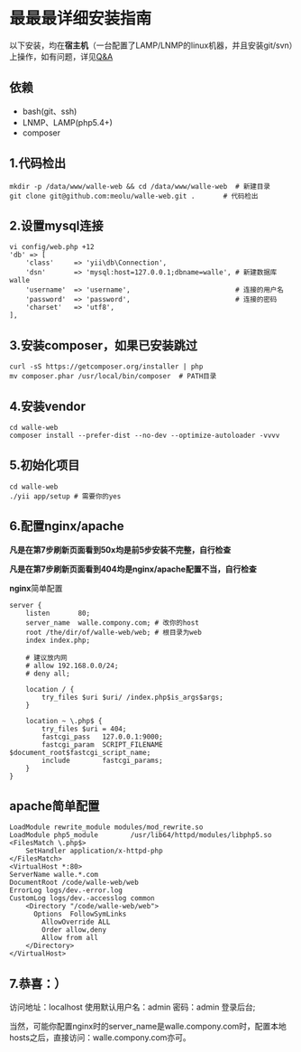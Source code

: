 最最最详细安装指南
===============

以下安装，均在**宿主机**（一台配置了LAMP/LNMP的linux机器，并且安装git/svn）上操作，如有问题，详见[Q&A](https://github.com/meolu/walle-web/blob/master/docs/faq.md)

依赖
---

* bash(git、ssh)
* LNMP、LAMP(php5.4+)
* composer


1.代码检出
----------
```
mkdir -p /data/www/walle-web && cd /data/www/walle-web  # 新建目录
git clone git@github.com:meolu/walle-web.git .       # 代码检出
```



2.设置mysql连接
--------------
```
vi config/web.php +12
'db' => [
    'class'     => 'yii\db\Connection',
    'dsn'       => 'mysql:host=127.0.0.1;dbname=walle', # 新建数据库walle
    'username'  => 'username',                          # 连接的用户名
    'password'  => 'password',                          # 连接的密码
    'charset'   => 'utf8',
],
```

3.安装composer，如果已安装跳过
---------------------------
```
curl -sS https://getcomposer.org/installer | php
mv composer.phar /usr/local/bin/composer  # PATH目录
```

4.安装vendor
-----------
```
cd walle-web
composer install --prefer-dist --no-dev --optimize-autoloader -vvvv
```

5.初始化项目
----------
```
cd walle-web
./yii app/setup # 需要你的yes
```


6.配置nginx/apache
-----------------
**凡是在第7步刷新页面看到50x均是前5步安装不完整，自行检查**

**凡是在第7步刷新页面看到404均是nginx/apache配置不当，自行检查**

**nginx**简单配置
```
server {
    listen       80;
    server_name  walle.compony.com; # 改你的host
    root /the/dir/of/walle-web/web; # 根目录为web
    index index.php;

    # 建议放内网
    # allow 192.168.0.0/24;
    # deny all;

    location / {
        try_files $uri $uri/ /index.php$is_args$args;
    }

    location ~ \.php$ {
        try_files $uri = 404;
        fastcgi_pass   127.0.0.1:9000;
        fastcgi_param  SCRIPT_FILENAME  $document_root$fastcgi_script_name;
        include        fastcgi_params;
    }
}
```

**apache**简单配置
-----------------

```
LoadModule rewrite_module modules/mod_rewrite.so
LoadModule php5_module        /usr/lib64/httpd/modules/libphp5.so
<FilesMatch \.php$>
    SetHandler application/x-httpd-php
</FilesMatch>
<VirtualHost *:80>
ServerName walle.*.com
DocumentRoot /code/walle-web/web
ErrorLog logs/dev.-error.log
CustomLog logs/dev.-accesslog common
    <Directory "/code/walle-web/web">
      Options  FollowSymLinks
        AllowOverride ALL
        Order allow,deny
        Allow from all
    </Directory>
</VirtualHost>
```

7.恭喜：）
--------
访问地址：localhost  使用默认用户名：admin 密码：admin 登录后台;

当然，可能你配置nginx时的server_name是walle.compony.com时，配置本地hosts之后，直接访问：walle.compony.com亦可。



